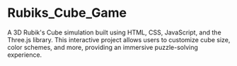 # Rubiks_Cube_Game
 A 3D Rubik's Cube simulation built using HTML, CSS, JavaScript, and the Three.js library. This interactive project allows users to customize cube size, color schemes, and more, providing an immersive puzzle-solving experience.
